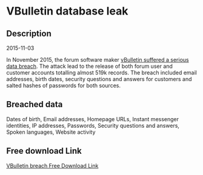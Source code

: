 # VBulletin database leak

## Description

2015-11-03

In November 2015, the forum software maker <a href="http://www.theregister.co.uk/2015/11/03/vbulletin_forum_software_hacked_defaced/" target="_blank" rel="noopener">vBulletin suffered a serious data breach</a>. The attack lead to the release of both forum user and customer accounts totalling almost 519k records. The breach included email addresses, birth dates, security questions and answers for customers and salted hashes of passwords for both sources.

## Breached data

Dates of birth, Email addresses, Homepage URLs, Instant messenger identities, IP addresses, Passwords, Security questions and answers, Spoken languages, Website activity

## Free download Link

[VBulletin breach Free Download Link](https://tinyurl.com/2b2k277t)